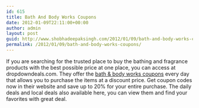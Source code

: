 ```yaml
---
id: 615
title: Bath And Body Works Coupons
date: 2012-01-09T22:11:00+00:00
author: admin
layout: post
guid: http://www.shobhadeepaksingh.com/2012/01/09/bath-and-body-works-coupons/
permalink: /2012/01/09/bath-and-body-works-coupons/
---
```

If you are searching for the trusted place to buy the bathing and fragrance products with the best possible price at one place, you can access at dropdowndeals.com. They offer the [bath & body works coupons](http://www.dropdowndeals.com/bath+%26+body+works-coupons) every day that allows you to purchase the items at a discount price. Get coupon codes now in their website and save up to 20% for your entire purchase. The daily deals and local deals also available here, you can view them and find your favorites with great deal.
